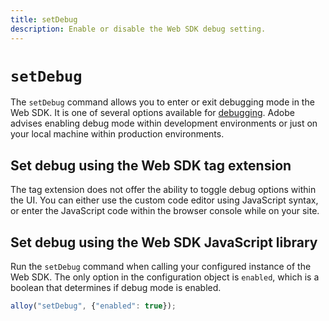 ```yaml
---
title: setDebug
description: Enable or disable the Web SDK debug setting.
---
```

# `setDebug`

The `setDebug` command allows you to enter or exit debugging mode in the Web SDK. It is one of several options available for [debugging](../use-cases/debugging.md). Adobe advises enabling debug mode within development environments or just on your local machine within production environments.

## Set debug using the Web SDK tag extension

The tag extension does not offer the ability to toggle debug options within the UI. You can either use the custom code editor using JavaScript syntax, or enter the JavaScript code within the browser console while on your site. 

## Set debug using the Web SDK JavaScript library

Run the `setDebug` command when calling your configured instance of the Web SDK. The only option in the configuration object is `enabled`, which is a boolean that determines if debug mode is enabled.

```js
alloy("setDebug", {"enabled": true});
```
